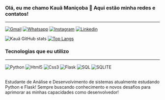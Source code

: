 ### Olá, eu me chamo Kauã Maniçoba 👋 Aqui estão minha redes e contatos!
-----
[![Gmail](https://img.shields.io/badge/Gmail-D14836?style=for-the-badge&logo=gmail&logoColor=white)](kauarodriguespew@gmail.com) [![Whatsapp](https://img.shields.io/badge/WhatsApp-25D366?style=for-the-badge&logo=whatsapp&logoColor=white)](13988181086) [![Instagram](https://img.shields.io/badge/Instagram-E4405F?style=for-the-badge&logo=instagram&logoColor=white)](https://www.instagram.com/krm_013/) [![Linkedin](https://img.shields.io/badge/LinkedIn-0077B5?style=for-the-badge&logo=linkedin&logoColor=white)](https://www.linkedin.com/in/kau%C3%A3-rodrigues241202/) 

![Kauã GitHub stats](https://github-readme-stats.vercel.app/api?username=KauaManicoba907&show_icons=true&theme=dracula)
[![Top Langs](https://github-readme-stats.vercel.app/api/top-langs/?username=KauaManicoba907)](https://github.com/anuraghazra/github-readme-stats)

### Tecnologias que eu utilizo
----
<div style="display: inline_block">
<img align ="center" alt="Python" src="https://img.shields.io/badge/Python-3776AB?style=for-the-badge&logo=python&logoColor=white"/>
<img align ="center" alt="Html5" src="https://img.shields.io/badge/HTML5-E34F26?style=for-the-badge&logo=html5&logoColor=white"/>
<img align ="center" alt="Css3" src="https://img.shields.io/badge/CSS3-1572B6?style=for-the-badge&logo=css3&logoColor=white"/>
<img align ="center" alt="Flask" src="https://img.shields.io/badge/Flask-000000?style=for-the-badge&logo=flask&logoColor=white"/>
<img align ="center" alt="SQL" src="https://img.shields.io/badge/MySQL-00000F?style=for-the-badge&logo=mysql&logoColor=white"/>
<img align ="center" alt="SQLITE" src="https://img.shields.io/badge/SQLite-07405E?style=for-the-badge&logo=sqlite&logoColor=white"/>
</div><br>

Estudante de Análise e Desenvolvimento de sistemas atualmente estudando Python e Flask! Sempre buscando conhecimento e novos desafios para aprimorar as minhas capacidades como desenvolvedor!
